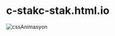 # c-stakc-stak.html.io
![cssAnimasyon](https://user-images.githubusercontent.com/109362695/202290110-bd69c8f9-cc79-4b00-a247-d248b07ea7c6.gif)
